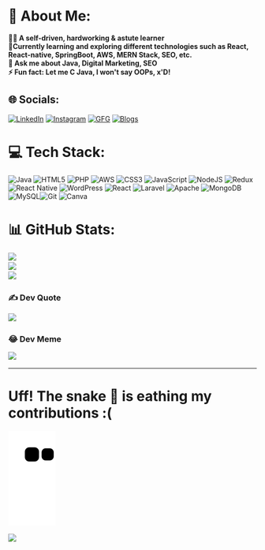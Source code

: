 # 💫 About Me:
<b>🙋‍♂️ A self-driven, hardworking & astute learner<br> 🌱Currently learning and exploring different technologies such as React, React-native, SpringBoot, AWS, MERN Stack, SEO, etc.<br>💬 Ask me about Java, Digital Marketing, SEO<br>⚡ Fun fact: Let me C Java, I won't say OOPs, x'D! </b>


## 🌐 Socials:
[![LinkedIn](https://img.shields.io/badge/LinkedIn-0077B5?style=for-the-badge&logo=linkedin&logoColor=white)](https://www.linkedin.com/in/im-kaushal/)
[![Instagram](https://img.shields.io/badge/Instagram-E4405F?style=for-the-badge&logo=instagram&logoColor=white)](https://www.instagram.com/ixkaushal/)
[![GFG](https://img.shields.io/badge/GFG-298D46?style=for-the-badge&logo=geeksforgeeks&logoColor=white)](https://auth.geeksforgeeks.org/user/kaushal4u/practice)
[![Blogs](https://img.shields.io/badge/Blogs-FF5722?style=for-the-badge&logo=blogger&logoColor=white)](https://one2done.blogspot.com/) 

# 💻 Tech Stack:
![Java](https://img.shields.io/badge/java-%23ED8B00.svg?style=for-the-badge&logo=java&logoColor=white) ![HTML5](https://img.shields.io/badge/html5-%23E34F26.svg?style=for-the-badge&logo=html5&logoColor=white) ![PHP](https://img.shields.io/badge/php-%23777BB4.svg?style=for-the-badge&logo=php&logoColor=white) ![AWS](https://img.shields.io/badge/AWS-%23FF9900.svg?style=for-the-badge&logo=amazon-aws&logoColor=white) ![CSS3](https://img.shields.io/badge/css3-%231572B6.svg?style=for-the-badge&logo=css3&logoColor=white) ![JavaScript](https://img.shields.io/badge/javascript-%23323330.svg?style=for-the-badge&logo=javascript&logoColor=%23F7DF1E) ![NodeJS](https://img.shields.io/badge/node.js-6DA55F?style=for-the-badge&logo=node.js&logoColor=white) ![Redux](https://img.shields.io/badge/redux-%23593d88.svg?style=for-the-badge&logo=redux&logoColor=white) ![React Native](https://img.shields.io/badge/react_native-%2320232a.svg?style=for-the-badge&logo=react&logoColor=%2361DAFB) ![WordPress](https://img.shields.io/badge/WordPress-%23117AC9.svg?style=for-the-badge&logo=WordPress&logoColor=white) ![React](https://img.shields.io/badge/react-%2320232a.svg?style=for-the-badge&logo=react&logoColor=%2361DAFB) ![Laravel](https://img.shields.io/badge/laravel-%23FF2D20.svg?style=for-the-badge&logo=laravel&logoColor=white) ![Apache](https://img.shields.io/badge/apache-%23D42029.svg?style=for-the-badge&logo=apache&logoColor=white) ![MongoDB](https://img.shields.io/badge/MongoDB-%234ea94b.svg?style=for-the-badge&logo=mongodb&logoColor=white) ![MySQL](https://img.shields.io/badge/mysql-%2300f.svg?style=for-the-badge&logo=mysql&logoColor=white)![Git](https://img.shields.io/badge/git-%23F05033.svg?style=for-the-badge&logo=git&logoColor=white) ![Canva](https://img.shields.io/badge/Canva-%2300C4CC.svg?style=for-the-badge&logo=Canva&logoColor=white)
# 📊 GitHub Stats:
![](https://github-readme-stats.vercel.app/api?username=im-kaushal&theme=dark&hide_border=false&include_all_commits=false&count_private=false)<br/>
![](https://github-readme-streak-stats.herokuapp.com/?user=im-kaushal&theme=dark&hide_border=false)<br/>
![](https://github-readme-stats.vercel.app/api/top-langs/?username=im-kaushal&theme=dark&hide_border=false&include_all_commits=false&count_private=false&layout=compact)

### ✍️ Dev Quote
![](https://quotes-github-readme.vercel.app/api?type=horizontal&theme=gruvbox)

### 😂 Dev Meme
<img src="https://random-memer.herokuapp.com/" width="512px"/>

---


# Uff! The snake 🐍 is eathing my contributions :(
![snake](https://github.com/im-kaushal/im-kaushal/blob/output/github-contribution-grid-snake.svg)

[![](https://visitcount.itsvg.in/api?id=im-kaushal&icon=0&color=0)](https://visitcount.itsvg.in)
